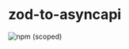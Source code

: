 # zod-to-asyncapi

![npm (scoped)](https://img.shields.io/npm/v/@hgoesi/zod-to-asyncapi?link=https://www.npmjs.com/package/@hgoesi/zod-to-asyncapi)

